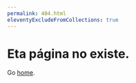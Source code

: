 ```yaml
---
permalink: 404.html
eleventyExcludeFromCollections: true
---
```

# Eta página no existe.

Go <a href="{{ '/' | url }}">home</a>.